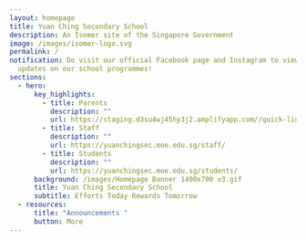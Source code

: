 ```yaml
---
layout: homepage
title: Yuan Ching Secondary School
description: An Isomer site of the Singapore Government
image: /images/isomer-logo.svg
permalink: /
notification: Do visit our official Facebook page and Instagram to view exciting
  updates on our school programmes!
sections:
  - hero:
      key_highlights:
        - title: Parents
          description: ""
          url: https://staging.d3su4wj45hy3j2.amplifyapp.com//quick-links/parents/
        - title: Staff
          description: ""
          url: https://yuanchingsec.moe.edu.sg/staff/
        - title: Students
          description: ""
          url: https://yuanchingsec.moe.edu.sg/students/
      background: /images/Homepage Banner 1400x700 v3.gif
      title: Yuan Ching Secondary School
      subtitle: Efforts Today Rewards Tomorrow
  - resources:
      title: "Announcements "
      button: More
---
```

